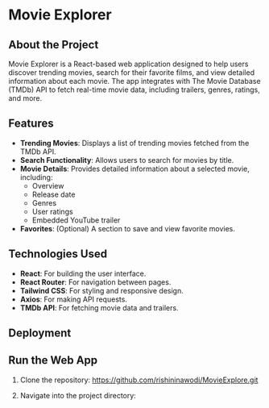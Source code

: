 # Movie Explorer

## About the Project
Movie Explorer is a React-based web application designed to help users discover trending movies, search for their favorite films, and view detailed information about each movie. The app integrates with The Movie Database (TMDb) API to fetch real-time movie data, including trailers, genres, ratings, and more.

## Features
- **Trending Movies**: Displays a list of trending movies fetched from the TMDb API.
- **Search Functionality**: Allows users to search for movies by title.
- **Movie Details**: Provides detailed information about a selected movie, including:
  - Overview
  - Release date
  - Genres
  - User ratings
  - Embedded YouTube trailer
- **Favorites**: (Optional) A section to save and view favorite movies.

## Technologies Used
- **React**: For building the user interface.
- **React Router**: For navigation between pages.
- **Tailwind CSS**: For styling and responsive design.
- **Axios**: For making API requests.
- **TMDb API**: For fetching movie data and trailers.

## Deployment


## Run the Web App

1. Clone the repository:
 https://github.com/rishininawodi/MovieExplore.git
    
2. Navigate into the project directory:
